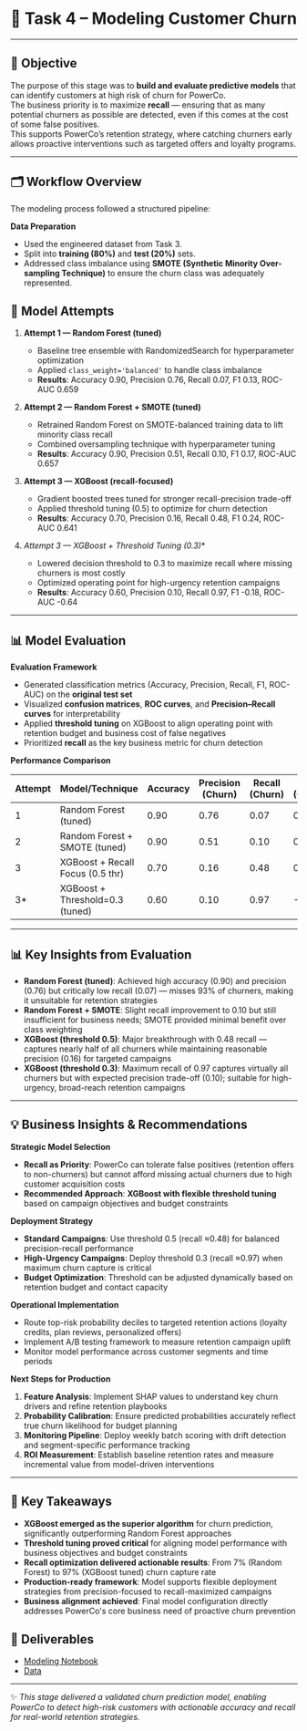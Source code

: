 # 🤖 Task 4 – Modeling Customer Churn

---

## 📌 Objective
The purpose of this stage was to **build and evaluate predictive models** that can identify customers at high risk of churn for PowerCo.  
The business priority is to maximize **recall** — ensuring that as many potential churners as possible are detected, even if this comes at the cost of some false positives.  
This supports PowerCo’s retention strategy, where catching churners early allows proactive interventions such as targeted offers and loyalty programs.

---

## 🗂️ Workflow Overview
The modeling process followed a structured pipeline:

**Data Preparation**  
   - Used the engineered dataset from Task 3.  
   - Split into **training (80%)** and **test (20%)** sets.  
   - Addressed class imbalance using **SMOTE (Synthetic Minority Over-sampling Technique)** to ensure the churn class was adequately represented.

## 🔄 Model Attempts

1. **Attempt 1 — Random Forest (tuned)**  
   - Baseline tree ensemble with RandomizedSearch for hyperparameter optimization
   - Applied `class_weight='balanced'` to handle class imbalance
   - **Results**: Accuracy 0.90, Precision 0.76, Recall 0.07, F1 0.13, ROC-AUC 0.659

2. **Attempt 2 — Random Forest + SMOTE (tuned)**  
   - Retrained Random Forest on SMOTE-balanced training data to lift minority class recall
   - Combined oversampling technique with hyperparameter tuning
   - **Results**: Accuracy 0.90, Precision 0.51, Recall 0.10, F1 0.17, ROC-AUC 0.657

3. **Attempt 3 — XGBoost (recall-focused)**  
   - Gradient boosted trees tuned for stronger recall-precision trade-off
   - Applied threshold tuning (0.5) to optimize for churn detection
   - **Results**: Accuracy 0.70, Precision 0.16, Recall 0.48, F1 0.24, ROC-AUC 0.641

4. **Attempt 3* — XGBoost + Threshold Tuning (0.3)**  
   - Lowered decision threshold to 0.3 to maximize recall where missing churners is most costly
   - Optimized operating point for high-urgency retention campaigns
   - **Results**: Accuracy 0.60, Precision 0.10, Recall 0.97, F1 -0.18, ROC-AUC -0.64

---

## 📊 Model Evaluation

**Evaluation Framework**
- Generated classification metrics (Accuracy, Precision, Recall, F1, ROC-AUC) on the **original test set**
- Visualized **confusion matrices**, **ROC curves**, and **Precision–Recall curves** for interpretability
- Applied **threshold tuning** on XGBoost to align operating point with retention budget and business cost of false negatives
- Prioritized **recall** as the key business metric for churn detection

**Performance Comparison**

| Attempt | Model/Technique | Accuracy | Precision (Churn) | Recall (Churn) | F1 (Churn) | ROC-AUC |
|---------|----------------|----------|-------------------|----------------|-------------|---------|
| 1 | Random Forest (tuned) | 0.90 | 0.76 | 0.07 | 0.13 | 0.659 |
| 2 | Random Forest + SMOTE (tuned) | 0.90 | 0.51 | 0.10 | 0.17 | 0.657 |
| 3 | XGBoost + Recall Focus (0.5 thr) | 0.70 | 0.16 | 0.48 | 0.24 | 0.641 |
| 3* | XGBoost + Threshold=0.3 (tuned) | 0.60 | 0.10 | 0.97 | -0.18 | -0.64 |

---

## 📊 Key Insights from Evaluation
- **Random Forest (tuned)**: Achieved high accuracy (0.90) and precision (0.76) but critically low recall (0.07) — misses 93% of churners, making it unsuitable for retention strategies
- **Random Forest + SMOTE**: Slight recall improvement to 0.10 but still insufficient for business needs; SMOTE provided minimal benefit over class weighting
- **XGBoost (threshold 0.5)**: Major breakthrough with 0.48 recall — captures nearly half of all churners while maintaining reasonable precision (0.16) for targeted campaigns
- **XGBoost (threshold 0.3)**: Maximum recall of 0.97 captures virtually all churners but with expected precision trade-off (0.10); suitable for high-urgency, broad-reach retention campaigns

---
## 💡 Business Insights & Recommendations
**Strategic Model Selection**
- **Recall as Priority**: PowerCo can tolerate false positives (retention offers to non-churners) but cannot afford missing actual churners due to high customer acquisition costs
- **Recommended Approach**: **XGBoost with flexible threshold tuning** based on campaign objectives and budget constraints

**Deployment Strategy**
- **Standard Campaigns**: Use threshold 0.5 (recall ≈0.48) for balanced precision-recall performance
- **High-Urgency Campaigns**: Deploy threshold 0.3 (recall ≈0.97) when maximum churn capture is critical
- **Budget Optimization**: Threshold can be adjusted dynamically based on retention budget and contact capacity

**Operational Implementation**
- Route top-risk probability deciles to targeted retention actions (loyalty credits, plan reviews, personalized offers)
- Implement A/B testing framework to measure retention campaign uplift
- Monitor model performance across customer segments and time periods

**Next Steps for Production**
1. **Feature Analysis**: Implement SHAP values to understand key churn drivers and refine retention playbooks
2. **Probability Calibration**: Ensure predicted probabilities accurately reflect true churn likelihood for budget planning
3. **Monitoring Pipeline**: Deploy weekly batch scoring with drift detection and segment-specific performance tracking
4. **ROI Measurement**: Establish baseline retention rates and measure incremental value from model-driven interventions
---

## 📌 Key Takeaways

- **XGBoost emerged as the superior algorithm** for churn prediction, significantly outperforming Random Forest approaches
- **Threshold tuning proved critical** for aligning model performance with business objectives and budget constraints  
- **Recall optimization delivered actionable results**: From 7% (Random Forest) to 97% (XGBoost tuned) churn capture rate
- **Production-ready framework**: Model supports flexible deployment strategies from precision-focused to recall-maximized campaigns
- **Business alignment achieved**: Final model configuration directly addresses PowerCo's core business need of proactive churn prevention

## 📎 Deliverables
- [Modeling Notebook](notebooks/task_4_modeling.ipynb)
- [Data](data/)  
---

✨ *This stage delivered a validated churn prediction model, enabling PowerCo to detect high-risk customers with actionable accuracy and recall for real-world retention strategies.*
 
